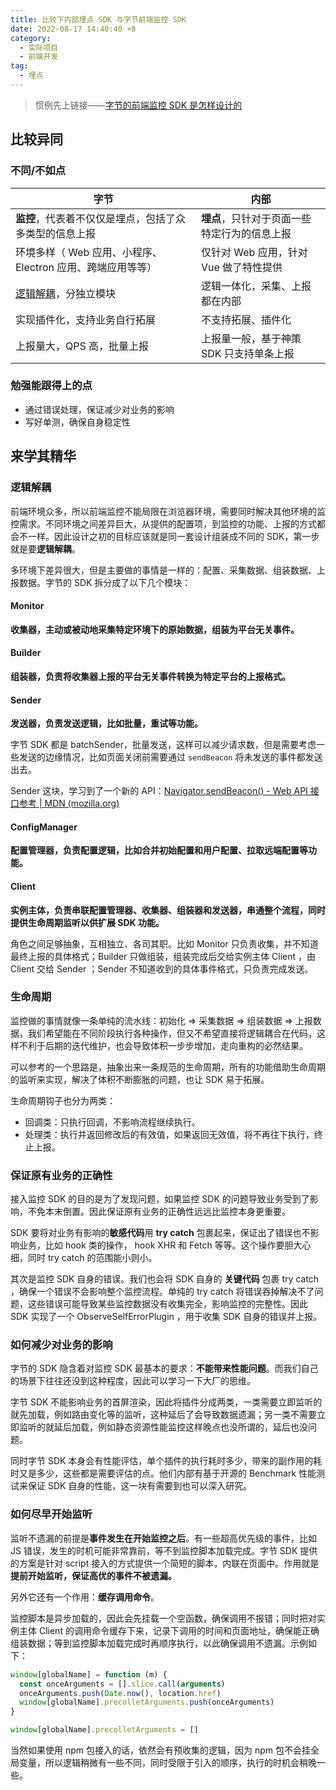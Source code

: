 ```yaml
---
title: 比较下内部埋点 SDK 与字节前端监控 SDK
date: 2022-08-17 14:40:40 +8
category:
  - 实际项目
  - 前端开发
tag:
  - 埋点
---
```


> 惯例先上链接——[字节的前端监控 SDK 是怎样设计的](https://mp.weixin.qq.com/s/-eEMSn2WpDiMbNSBgY3-pg)

## 比较异同

### 不同/不如点

| 字节                                                       | 内部                                         |
| ---------------------------------------------------------- | -------------------------------------------- |
| **监控**，代表着不仅仅是埋点，包括了众多类型的信息上报     | **埋点**，只针对于页面一些特定行为的信息上报 |
| 环境多样（ Web 应用、小程序、Electron 应用、跨端应用等等） | 仅针对 Web 应用，针对 Vue 做了特性提供       |
| [逻辑解耦](#逻辑解耦)，分独立模块                          | 逻辑一体化，采集、上报都在内部               |
| 实现插件化，支持业务自行拓展                               | 不支持拓展、插件化                           |
| 上报量大，QPS 高，批量上报                                 | 上报量一般，基于神策 SDK 只支持单条上报      |

### 勉强能跟得上的点

- 通过错误处理，保证减少对业务的影响
- 写好单测，确保自身稳定性

## 来学其精华

### 逻辑解耦

前端环境众多，所以前端监控不能局限在浏览器环境，需要同时解决其他环境的监控需求。不同环境之间差异巨大，从提供的配置项，到监控的功能、上报的方式都会不一样。因此设计之初的目标应该就是同一套设计组装成不同的 SDK，第一步就是要**逻辑解耦**。

多环境下差异很大，但是主要做的事情是一样的：配置、采集数据、组装数据、上报数据。字节的 SDK 拆分成了以下几个模块：

#### Monitor

**收集器，主动或被动地采集特定环境下的原始数据，组装为平台无关事件。**

#### Builder

**组装器，负责将收集器上报的平台无关事件转换为特定平台的上报格式。**

#### Sender

**发送器，负责发送逻辑，比如批量，重试等功能。**

字节 SDK 都是 batchSender，批量发送，这样可以减少请求数，但是需要考虑一些发送的边缘情况，比如页面关闭前需要通过 `sendBeacon` 将未发送的事件都发送出去。

Sender 这块，学习到了一个新的 API：[Navigator.sendBeacon() - Web API 接口参考 | MDN (mozilla.org)](https://developer.mozilla.org/zh-CN/docs/Web/API/Navigator/sendBeacon)

#### ConfigManager

**配置管理器，负责配置逻辑，比如合并初始配置和用户配置、拉取远端配置等功能。**

#### Client

**实例主体，负责串联配置管理器、收集器、组装器和发送器，串通整个流程，同时提供生命周期监听以供扩展 SDK 功能。**

角色之间足够抽象，互相独立、各司其职。比如 Monitor 只负责收集，并不知道最终上报的具体格式；Builder 只做组装，组装完成后交给实例主体 Client ，由 Client 交给 Sender ；Sender 不知道收到的具体事件格式，只负责完成发送。

### 生命周期

监控做的事情就像一条单纯的流水线：初始化 => 采集数据 => 组装数据 => 上报数据，我们希望能在不同阶段执行各种操作，但又不希望直接将逻辑耦合在代码，这样不利于后期的迭代维护，也会导致体积一步步增加，走向重构的必然结果。

可以参考的一个思路是，抽象出来一条规范的生命周期，所有的功能借助生命周期的监听来实现，解决了体积不断膨胀的问题，也让 SDK 易于拓展。

生命周期钩子也分为两类：

- 回调类：只执行回调，不影响流程继续执行。
- 处理类：执行并返回修改后的有效值，如果返回无效值，将不再往下执行，终止上报。

### 保证原有业务的正确性

接入监控 SDK 的目的是为了发现问题，如果监控 SDK 的问题导致业务受到了影响，不免本末倒置。因此保证原有业务的正确性远远比监控本身更重要。

SDK 要将对业务有影响的**敏感代码**用 **try catch** 包裹起来，保证出了错误也不影响业务，比如 hook 类的操作， hook XHR 和 Fetch 等等。这个操作要胆大心细，同时 try catch 的范围能小则小。

其次是监控 SDK 自身的错误。我们也会将 SDK 自身的 **关键代码** 包裹 try catch ，确保一个错误不会影响整个监控流程。单纯的 try catch 将错误吞掉解决不了问题，这些错误可能导致某些监控数据没有收集完全，影响监控的完整性。因此 SDK 实现了一个 ObserveSelfErrorPlugin ，用于收集 SDK 自身的错误并上报。

### 如何减少对业务的影响

字节的 SDK 隐含着对监控 SDK 最基本的要求：**不能带来性能问题**。而我们自己的场景下往往还没到这种程度，因此可以学习一下大厂的思维。

字节 SDK 不能影响业务的首屏渲染，因此将插件分成两类，一类需要立即监听的就先加载，例如路由变化等的监听，这种延后了会导致数据遗漏；另一类不需要立即监听的就延后加载，例如静态资源性能监控这样晚点也没所谓的，延后也没问题。

同时字节 SDK 本身会有性能评估，单个插件的执行耗时多少，带来的副作用的耗时又是多少，这些都是需要评估的点。他们内部有基于开源的 Benchmark 性能测试来保证 SDK 自身的性能，这一块有需要到也可以深入研究。

### 如何尽早开始监听

监听不遗漏的前提是**事件发生在开始监控之后**。有一些超高优先级的事件，比如 JS 错误，发生的时机可能非常靠前，等不到监控脚本加载完成。字节 SDK 提供的方案是针对 script 接入的方式提供一个简短的脚本，内联在页面中。作用就是**提前开始监听，保证高优的事件不被遗漏。**

另外它还有一个作用：**缓存调用命令**。

监控脚本是异步加载的，因此会先挂载一个空函数，确保调用不报错；同时把对实例主体 Client 的调用命令缓存下来，记录下调用的时间和页面地址，确保能正确组装数据；等到监控脚本加载完成时再顺序执行，以此确保调用不遗漏。示例如下：

```js
window[globalName] = function (m) {
  const onceArguments = [].slice.call(arguments)
  onceArguments.push(Date.now(), location.href)
  window[globalName].precolletArguments.push(onceArguments)
}

window[globalName].precolletArguments = []
```

当然如果使用 npm 包接入的话，依然会有预收集的逻辑，因为 npm 包不会挂全局变量，所以逻辑稍微有一些不同，同时受限于引入的顺序，执行的时机会稍晚一些。
